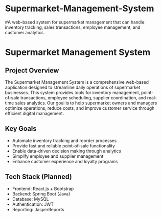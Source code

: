 # Supermarket-Management-System
#A web-based system for supermarket management that can handle inventory tracking, sales transactions, employee management, and customer analytics.
# Supermarket Management System

## Project Overview
The Supermarket Management System is a comprehensive web-based application designed to streamline daily operations of supermarket businesses. This system provides tools for inventory management, point-of-sale transactions, employee scheduling, supplier coordination, and real-time sales analytics. Our goal is to help supermarket owners and managers optimize operations, reduce costs, and improve customer service through efficient digital management.

## Key Goals
- Automate inventory tracking and reorder processes
- Provide fast and reliable point-of-sale functionality
- Enable data-driven decision making through analytics
- Simplify employee and supplier management
- Enhance customer experience and loyalty programs

## Tech Stack (Planned)
- Frontend: React.js + Bootstrap
- Backend: Spring Boot (Java)
- Database: MySQL
- Authentication: JWT
- Reporting: JasperReports
